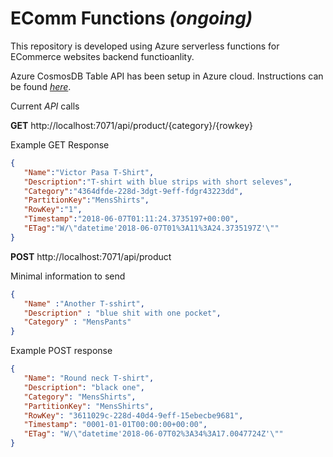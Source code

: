 # EComm Functions _(ongoing)_

This repository is developed using Azure serverless functions for ECommerce websites backend functioanlity.

Azure CosmosDB Table API has been setup in Azure cloud. Instructions can be found _[here](https://docs.microsoft.com/en-us/azure/cosmos-db/serverless-computing-database)_.

Current _API_ calls

**GET** http://localhost:7071/api/product/{category}/{rowkey}

Example GET Response
```json
{  
   "Name":"Victor Pasa T-Shirt",
   "Description":"T-shirt with blue strips with short seleves",
   "Category":"4364dfde-228d-3dgt-9eff-fdgr43223dd",
   "PartitionKey":"MensShirts",
   "RowKey":"1",
   "Timestamp":"2018-06-07T01:11:24.3735197+00:00",
   "ETag":"W/\"datetime'2018-06-07T01%3A11%3A24.3735197Z'\""
}
```


**POST** http://localhost:7071/api/product

Minimal information to send
```json
{
   "Name" :"Another T-sshirt",
   "Description" : "blue shit with one pocket",
   "Category" : "MensPants"
}
```

Example POST response

```json
{
   "Name": "Round neck T-shirt",
   "Description": "black one",
   "Category": "MensShirts",
   "PartitionKey": "MensShirts",
   "RowKey": "3611029c-228d-40d4-9eff-15ebecbe9681",
   "Timestamp": "0001-01-01T00:00:00+00:00",
   "ETag": "W/\"datetime'2018-06-07T02%3A34%3A17.0047724Z'\""
}
```